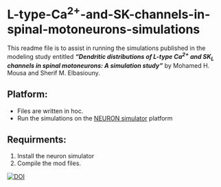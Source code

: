 # L-type-Ca<sup>2+</sup>-and-SK-channels-in-spinal-motoneurons-simulations
This readme file is to assist in running the simulations published in the modeling study entitled <b><i>“Dendritic distributions of L-type Ca<sup>2+</sup> and SK<sub>L</sub> channels in spinal motoneurons: A simulation study”</i></b> by Mohamed H. Mousa and Sherif M. Elbasiouny.

## Platform:
* Files are written in hoc. 
* Run the simulations on the  [NEURON simulator](https://neuron.yale.edu/neuron/what_is_neuron) platform

## Requirments:
1. Install the neuron simulator
2. Compile the mod files.



[![DOI](https://zenodo.org/badge/249858152.svg)](https://zenodo.org/badge/latestdoi/249858152)





